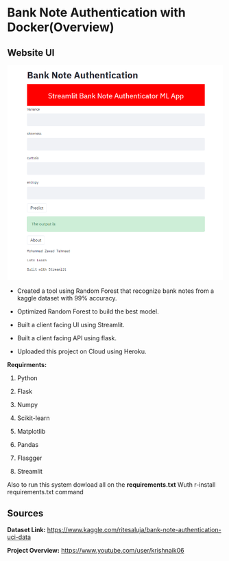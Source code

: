 # Bank Note Authentication with Docker(Overview)

## Website UI

![](images/ui.png)

* Created a tool using Random Forest that recognize bank notes from a kaggle dataset with 99% accuracy.

* Optimized Random Forest to build the best model.

* Built a client facing UI using Streamlit.

* Built a client facing API using flask.

* Uploaded this project on Cloud using Heroku.

**Requirments:**

1) Python

2) Flask

3) Numpy

4) Scikit-learn

5) Matplotlib

6) Pandas

7) Flasgger

8) Streamlit

Also to run this system dowload all on the **requirements.txt**
Wuth r-install requirements.txt command

## Sources

**Dataset Link:** https://www.kaggle.com/ritesaluja/bank-note-authentication-uci-data

**Project Overview:** https://www.youtube.com/user/krishnaik06
